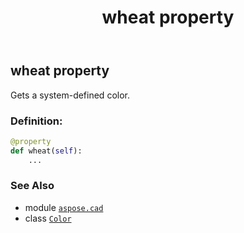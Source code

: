 ﻿---
title: wheat property
second_title: Aspose.CAD for Python via .NET API References
description: 
type: docs
weight: 1590
url: /aspose.cad/color/wheat/
is_root: false
---

## wheat property


Gets a system-defined color.
### Definition:
```python
@property
def wheat(self):
    ...
```

### See Also
* module [`aspose.cad`](../../)
* class [`Color`](/cad/python-net/aspose.cad/color)

